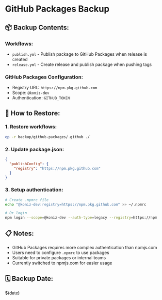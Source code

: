 # GitHub Packages Backup

## 📦 Backup Contents:

### Workflows:
- `publish.yml` - Publish package to GitHub Packages when release is created
- `release.yml` - Create release and publish package when pushing tags

### GitHub Packages Configuration:
- Registry URL: `https://npm.pkg.github.com`
- Scope: `@koniz-dev`
- Authentication: `GITHUB_TOKEN`

## 🔄 How to Restore:

### 1. Restore workflows:
```bash
cp -r backup/github-packages/.github ./
```

### 2. Update package.json:
```json
{
  "publishConfig": {
    "registry": "https://npm.pkg.github.com"
  }
}
```

### 3. Setup authentication:
```bash
# Create .npmrc file
echo "@koniz-dev:registry=https://npm.pkg.github.com" >> ~/.npmrc

# Or login
npm login --scope=@koniz-dev --auth-type=legacy --registry=https://npm.pkg.github.com
```

## 📋 Notes:

- GitHub Packages requires more complex authentication than npmjs.com
- Users need to configure `.npmrc` to use packages
- Suitable for private packages or internal teams
- Currently switched to npmjs.com for easier usage

## 🗓️ Backup Date:
$(date)
